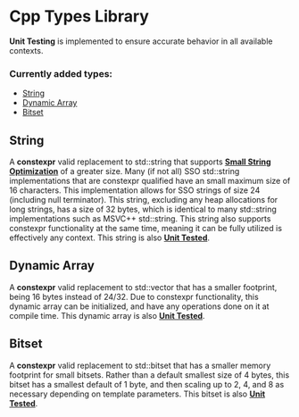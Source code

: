 # Cpp Types Library

**Unit Testing** is implemented to ensure accurate behavior in all available contexts.

<h3>Currently added types:</h3>

- [String](https://github.com/gabkhanfig/CppTypesLibrary/tree/master/CppTypesLibrary/src/types/string)
- [Dynamic Array](https://github.com/gabkhanfig/CppTypesLibrary/tree/master/CppTypesLibrary/src/types/array)
- [Bitset](https://github.com/gabkhanfig/CppTypesLibrary/tree/master/CppTypesLibrary/src/types/bitset)

<h2>String</h2>

A **constexpr** valid replacement to std::string that supports [**Small String Optimization**](https://blogs.msmvps.com/gdicanio/2016/11/17/the-small-string-optimization/) of a greater size. Many (if not all) SSO std::string implementations that are constexpr qualified have an small maximum size of 16 characters. This implementation allows for SSO strings of size 24 (including null terminator). This string, excluding any heap allocations for long strings, has a size of 32 bytes, which is identical to many std::string implementations such as MSVC++ std::string. This string also supports constexpr functionality at the same time, meaning it can be fully utilized is effectively any context. This string is also [**Unit Tested**](https://github.com/gabkhanfig/CppTypesLibrary/blob/master/CppTypesLibrary/src/types/string/string_unit_tests.cpp).

<h2>Dynamic Array</h2>

A **constexpr** valid replacement to std::vector that has a smaller footprint, being 16 bytes instead of 24/32. Due to constexpr functionality, this dynamic array can be initialized, and have any operations done on it at compile time. This dynamic array is also [**Unit Tested**](https://github.com/gabkhanfig/CppTypesLibrary/blob/master/CppTypesLibrary/src/types/array/dynamic_array_tests.cpp).

<h2>Bitset</h2>

A **constexpr** valid replacement to std::bitset that has a smaller memory footprint for small bitsets. Rather than a default smallest size of 4 bytes, this bitset has a smallest default of 1 byte, and then scaling up to 2, 4, and 8 as necessary depending on template parameters. This bitset is also [**Unit Tested**](https://github.com/gabkhanfig/CppTypesLibrary/blob/master/CppTypesLibrary/src/types/bitset/bitset_tests.cpp).
